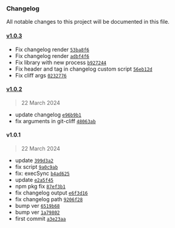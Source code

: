 ### Changelog

All notable changes to this project will be documented in this file. 

#### [v1.0.3](https://github.com/zumerlab/tinybox-changelog/compare/v1.0.2...v1.0.3)

- Fix changelog render [`53ba8f6`](https://github.com/zumerlab/tinybox-changelog/commit/53ba8f6094b43edbd04918ae376cb80047c5895d)
- Fix changelog render [`adbf4f6`](https://github.com/zumerlab/tinybox-changelog/commit/adbf4f698acb78a6939e42453750a64a085f49b6)
- Fix library with new process [`b927244`](https://github.com/zumerlab/tinybox-changelog/commit/b9272443cbe95cd0941e8738ae81dd1ca77e1172)
- Fix header and tag in changelog custom script [`56eb12d`](https://github.com/zumerlab/tinybox-changelog/commit/56eb12d97d2387c4261f7731671d0f3d9a6cb80e)
- Fix cliff args [`0232776`](https://github.com/zumerlab/tinybox-changelog/commit/023277617c5d7b74980d636f519a0d336db98b6e)

#### [v1.0.2](https://github.com/zumerlab/tinybox-changelog/compare/v1.0.1...v1.0.2)

> 22 March 2024

- update changelog [`e96b9b1`](https://github.com/zumerlab/tinybox-changelog/commit/e96b9b1beef7135ca42d175173b3760859990031)
- fix arguments in git-cliff [`48063ab`](https://github.com/zumerlab/tinybox-changelog/commit/48063ab3702204d03775a5489aa3f406ce4da520)

#### v1.0.1

> 22 March 2024

- update [`399d3a2`](https://github.com/zumerlab/tinybox-changelog/commit/399d3a2c1c54785f52caca41365b7058a33d4491)
- fix script [`9a0c9ab`](https://github.com/zumerlab/tinybox-changelog/commit/9a0c9abb8afdef658159e54be8b72c8e86af9989)
- fix: execSync [`b4ad625`](https://github.com/zumerlab/tinybox-changelog/commit/b4ad62516354b1f6ac4914eace7bb87289c7e3b1)
- update [`e2a5f45`](https://github.com/zumerlab/tinybox-changelog/commit/e2a5f45bfd1f35d809ca36e58026ab4f0f692c6d)
- npm pkg fix [`87ef3b1`](https://github.com/zumerlab/tinybox-changelog/commit/87ef3b1b2dd6670c3deae5962afd97f0dcd8482f)
- fix changelog output [`e6f3d16`](https://github.com/zumerlab/tinybox-changelog/commit/e6f3d160b45c8f980069966186acad5d874f024f)
- fix changelog path [`9206f28`](https://github.com/zumerlab/tinybox-changelog/commit/9206f286bfb3ab9b4864ee93290409b6cb7f5882)
- bump ver [`6519b68`](https://github.com/zumerlab/tinybox-changelog/commit/6519b680ff95c7d7bc38cd29cd3ef5c39b4ad4c3)
- bump ver [`1a79802`](https://github.com/zumerlab/tinybox-changelog/commit/1a79802c8f0d5db90793f5caab1926902055dc98)
- first commit [`a3e23aa`](https://github.com/zumerlab/tinybox-changelog/commit/a3e23aaa6e32e073d632183223e80e6157bb2d5f)
